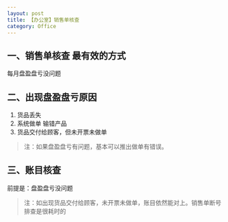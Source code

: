 ```yaml
---
layout: post
title: 【办公室】销售单核查
category: Office
---
```




## 一、销售单核查 最有效的方式

每月盘盈盘亏没问题


## 二、出现盘盈盘亏原因
1. 货品丢失
2. 系统做单 输错产品
3. 货品交付给顾客，但未开票未做单

>注：如果盘盈盘亏有问题，基本可以推出做单有错误。


## 三、账目核查

前提是：盘盈盘亏没问题

>注：如出现货品交付给顾客，未开票未做单，账目依然能对上。销售单断号排查是很耗时的

